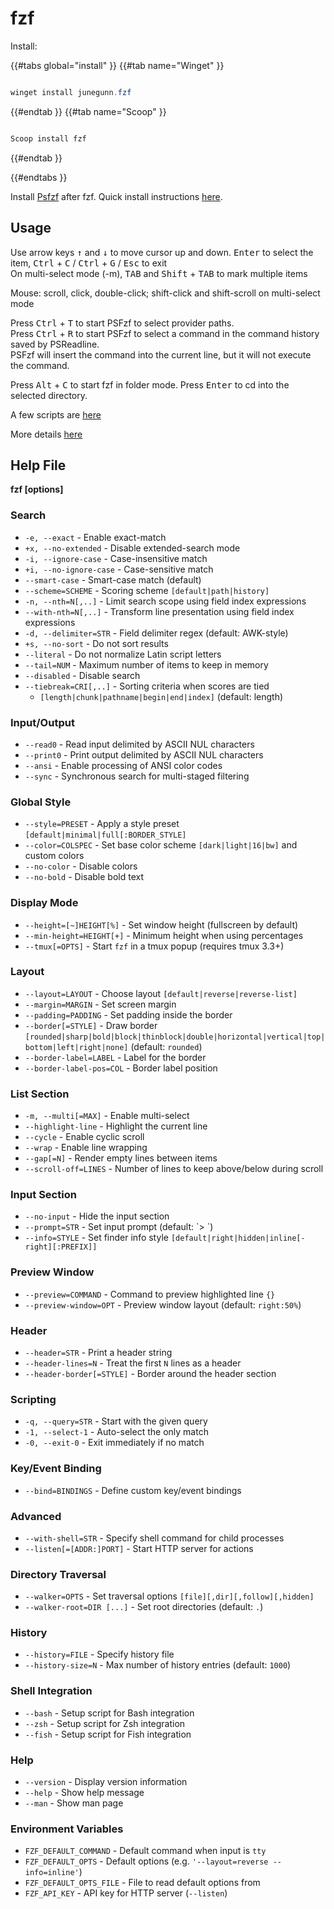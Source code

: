 # fzf

<!-- toc -->

Install:

{{#tabs global="install" }}
{{#tab name="Winget" }}

```Powershell

winget install junegunn.fzf

```  

{{#endtab }}
{{#tab name="Scoop" }}

```Powershell

Scoop install fzf 

```  

{{#endtab }}

{{#endtabs }}

Install [Psfzf](https://github.com/kelleyma49/PSFzf?tab=readme-ov-file#psfzf) after fzf. Quick install
instructions [here](powershell_scripts.md#psfzf).

## Usage

Use arrow keys <kbd>↑</kbd> and <kbd>↓</kbd> to move cursor up and down.
<kbd>Enter</kbd> to select the item, <kbd>Ctrl</kbd> + <kbd>C</kbd> / <kbd>Ctrl</kbd> + <kbd>G</kbd> / <kbd>Esc</kbd> to exit  
On multi-select mode (-m), <kbd>TAB</kbd> and <kbd>Shift</kbd> + <kbd>TAB</kbd> to mark multiple items

Mouse: scroll, click, double-click; shift-click and shift-scroll on multi-select mode  

Press <kbd>Ctrl</kbd> + <kbd>T</kbd> to start PSFzf to select provider paths.  
Press <kbd>Ctrl</kbd> + <kbd>R</kbd> to start PSFzf to select a command in the command history saved by PSReadline.  
PSFzf will insert the command into the current line, but it will not execute the command.  

Press <kbd>Alt</kbd> + <kbd>C</kbd> to start fzf in folder mode. Press <kbd>Enter</kbd> to cd into the selected directory.

A few scripts are [here](./powershell_scripts.md#find-files-and-folders)

More details [here](https://github.com/junegunn/fzf)

## Help File

**fzf [options]**

### Search

- `-e, --exact` - Enable exact-match  
- `+x, --no-extended` - Disable extended-search mode  
- `-i, --ignore-case` - Case-insensitive match  
- `+i, --no-ignore-case` - Case-sensitive match  
- `--smart-case` - Smart-case match (default)  
- `--scheme=SCHEME` - Scoring scheme `[default|path|history]`  
- `-n, --nth=N[,..]` - Limit search scope using field index expressions  
- `--with-nth=N[,..]` - Transform line presentation using field index expressions  
- `-d, --delimiter=STR` - Field delimiter regex (default: AWK-style)  
- `+s, --no-sort` - Do not sort results  
- `--literal` - Do not normalize Latin script letters  
- `--tail=NUM` - Maximum number of items to keep in memory  
- `--disabled` - Disable search  
- `--tiebreak=CRI[,..]` - Sorting criteria when scores are tied  
  - `[length|chunk|pathname|begin|end|index]` (default: length)  

### Input/Output

- `--read0` - Read input delimited by ASCII NUL characters  
- `--print0` - Print output delimited by ASCII NUL characters  
- `--ansi` - Enable processing of ANSI color codes  
- `--sync` - Synchronous search for multi-staged filtering  

### Global Style

- `--style=PRESET` - Apply a style preset `[default|minimal|full[:BORDER_STYLE]`  
- `--color=COLSPEC` - Set base color scheme `[dark|light|16|bw]` and custom colors  
- `--no-color` - Disable colors  
- `--no-bold` - Disable bold text  

### Display Mode

- `--height=[~]HEIGHT[%]` - Set window height (fullscreen by default)  
- `--min-height=HEIGHT[+]` - Minimum height when using percentages  
- `--tmux[=OPTS]` - Start `fzf` in a tmux popup (requires tmux 3.3+)  

### Layout

- `--layout=LAYOUT` - Choose layout `[default|reverse|reverse-list]`  
- `--margin=MARGIN` - Set screen margin  
- `--padding=PADDING` - Set padding inside the border  
- `--border[=STYLE]` - Draw border `[rounded|sharp|bold|block|thinblock|double|horizontal|vertical|top|bottom|left|right|none]` (default: `rounded`)  
- `--border-label=LABEL` - Label for the border  
- `--border-label-pos=COL` - Border label position  

### List Section

- `-m, --multi[=MAX]` - Enable multi-select  
- `--highlight-line` - Highlight the current line  
- `--cycle` - Enable cyclic scroll  
- `--wrap` - Enable line wrapping  
- `--gap[=N]` - Render empty lines between items  
- `--scroll-off=LINES` - Number of lines to keep above/below during scroll  

### Input Section

- `--no-input` - Hide the input section  
- `--prompt=STR` - Set input prompt (default: \`> `)  
- `--info=STYLE` - Set finder info style `[default|right|hidden|inline[-right][:PREFIX]]`  

### Preview Window

- `--preview=COMMAND` - Command to preview highlighted line `{}`  
- `--preview-window=OPT` - Preview window layout (default: `right:50%`)  

### Header

- `--header=STR` - Print a header string  
- `--header-lines=N` - Treat the first `N` lines as a header  
- `--header-border[=STYLE]` - Border around the header section  

### Scripting

- `-q, --query=STR` - Start with the given query  
- `-1, --select-1` - Auto-select the only match  
- `-0, --exit-0` - Exit immediately if no match  

### Key/Event Binding

- `--bind=BINDINGS` - Define custom key/event bindings  

### Advanced

- `--with-shell=STR` - Specify shell command for child processes  
- `--listen[=[ADDR:]PORT]` - Start HTTP server for actions  

### Directory Traversal

- `--walker=OPTS` - Set traversal options `[file][,dir][,follow][,hidden]`  
- `--walker-root=DIR [...]` - Set root directories (default: `.`)  

### History

- `--history=FILE` - Specify history file  
- `--history-size=N` - Max number of history entries (default: `1000`)  

### Shell Integration

- `--bash` - Setup script for Bash integration  
- `--zsh` - Setup script for Zsh integration  
- `--fish` - Setup script for Fish integration  

### Help

- `--version` - Display version information  
- `--help` - Show help message  
- `--man` - Show man page  

### Environment Variables

- `FZF_DEFAULT_COMMAND` - Default command when input is `tty`  
- `FZF_DEFAULT_OPTS` - Default options (e.g. `'--layout=reverse --info=inline'`)  
- `FZF_DEFAULT_OPTS_FILE` - File to read default options from  
- `FZF_API_KEY` - API key for HTTP server (`--listen`)  
